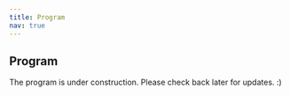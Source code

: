 ```yaml
---
title: Program
nav: true
---
```


## Program

The program is under construction. Please check back later for updates. :)
